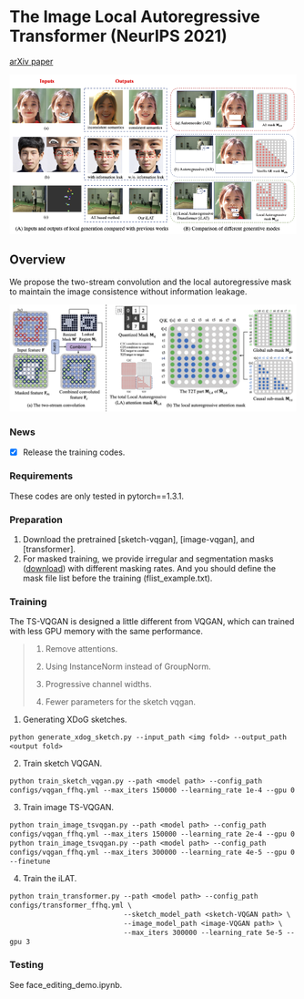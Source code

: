 # The Image Local Autoregressive Transformer (NeurIPS 2021)

[arXiv paper](https://arxiv.org/abs/2106.02514)

![teaser](assets/teaser.png)

## Overview
We propose the two-stream convolution and the local autoregressive mask to maintain the image consistence without information leakage.

![mask](assets/mask.png)

### News
- [x] Release the training codes.

### Requirements
These codes are only tested in pytorch==1.3.1.

### Preparation
1. Download the pretrained [sketch-vqgan], [image-vqgan], and [transformer]. 
2. For masked training, we provide irregular and segmentation masks ([download](https://drive.google.com/drive/folders/1eU6VaTWGdgCXXWueCXilt6oxHdONgUgf?usp=sharing)) with different masking rates. And you should define the mask file list before the training (flist_example.txt).

### Training

The TS-VQGAN is designed a little different from VQGAN, which can trained with less GPU memory with the same performance.
> 1. Remove attentions.
> 
> 2. Using InstanceNorm instead of GroupNorm.
> 
> 3. Progressive channel widths.
> 
> 4. Fewer parameters for the sketch vqgan.

1. Generating XDoG sketches.
```
python generate_xdog_sketch.py --input_path <img fold> --output_path <output fold>
```

2. Train sketch VQGAN.
```
python train_sketch_vqgan.py --path <model path> --config_path configs/vqgan_ffhq.yml --max_iters 150000 --learning_rate 1e-4 --gpu 0
```

3. Train image TS-VQGAN.
```
python train_image_tsvqgan.py --path <model path> --config_path configs/vqgan_ffhq.yml --max_iters 150000 --learning_rate 2e-4 --gpu 0
python train_image_tsvqgan.py --path <model path> --config_path configs/vqgan_ffhq.yml --max_iters 300000 --learning_rate 4e-5 --gpu 0 --finetune
```

4. Train the iLAT.
```
python train_transformer.py --path <model path> --config_path configs/transformer_ffhq.yml \
                            --sketch_model_path <sketch-VQGAN path> \
                            --image_model_path <image-VQGAN path> \
                            --max_iters 300000 --learning_rate 5e-5 --gpu 3
```

### Testing

See face_editing_demo.ipynb.